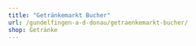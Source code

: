 ```yaml
---
title: "Getränkemarkt Bucher"
url: /gundelfingen-a-d-donau/getraenkemarkt-bucher/
shop: Getränke
---
```

